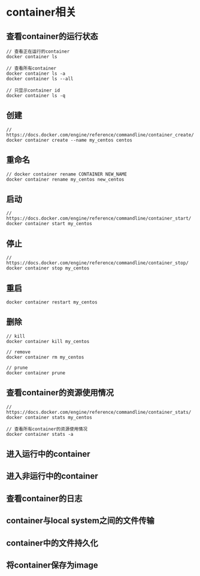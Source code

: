 # container相关

## 查看container的运行状态

```
// 查看正在运行的container
docker container ls

// 查看所有container
docker container ls -a
docker container ls --all

// 只显示container id
docker container ls -q
```

## 创建

```
// https://docs.docker.com/engine/reference/commandline/container_create/
docker container create --name my_centos centos
```

## 重命名

```
// docker container rename CONTAINER NEW_NAME
docker container rename my_centos new_centos
```

## 启动

```
// https://docs.docker.com/engine/reference/commandline/container_start/
docker container start my_centos
```

## 停止

```
// https://docs.docker.com/engine/reference/commandline/container_stop/
docker container stop my_centos
```

## 重启

```
docker container restart my_centos
```

## 删除

```
// kill
docker container kill my_centos

// remove
docker container rm my_centos

// prune
docker container prune
```

## 查看container的资源使用情况

```
// https://docs.docker.com/engine/reference/commandline/container_stats/
docker container stats my_centos

// 查看所有container的资源使用情况
docker container stats -a
```

## 进入运行中的container

## 进入非运行中的container

## 查看container的日志

## container与local system之间的文件传输

## container中的文件持久化



## 将container保存为image